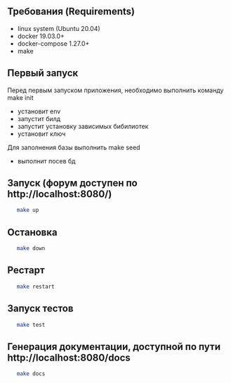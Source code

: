 ## Требования (Requirements)

* linux system (Ubuntu 20.04)
* docker 19.03.0+
* docker-compose 1.27.0+
* make

## Первый запуск
Перед первым запуском приложения, необходимо выполнить команду make init

- установит env
- запустит билд
- запустит установку зависимых бибилиотек
- установит ключ

Для заполнения базы выполнить make seed

- выполнит посев бд

## Запуск (форум доступен по http://localhost:8080/)
```bash
   make up
```

## Остановка
```bash
   make down
```

## Рестарт
```bash
   make restart
```

## Запуск тестов
```bash
   make test
```

## Генерация документации, доступной по пути http://localhost:8080/docs
```bash
   make docs
```
